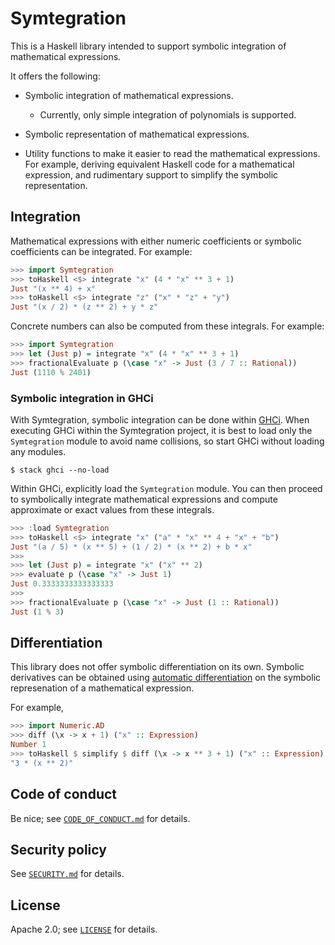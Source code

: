# Symtegration

This is a Haskell library intended to support symbolic integration of mathematical expressions.

It offers the following:

*   Symbolic integration of mathematical expressions.

    *   Currently, only simple integration of polynomials is supported.

*   Symbolic representation of mathematical expressions.

*   Utility functions to make it easier to read the mathematical expressions.
    For example, deriving equivalent Haskell code for a mathematical expression,
    and rudimentary support to simplify the symbolic representation.

## Integration

Mathematical expressions with either numeric coefficients or symbolic coefficients
can be integrated.  For example:

```haskell
>>> import Symtegration
>>> toHaskell <$> integrate "x" (4 * "x" ** 3 + 1)
Just "(x ** 4) + x"
>>> toHaskell <$> integrate "z" ("x" * "z" + "y")
Just "(x / 2) * (z ** 2) + y * z"
```

Concrete numbers can also be computed from these integrals.  For example:

```haskell
>>> import Symtegration
>>> let (Just p) = integrate "x" (4 * "x" ** 3 + 1)
>>> fractionalEvaluate p (\case "x" -> Just (3 / 7 :: Rational))
Just (1110 % 2401)
```

### Symbolic integration in GHCi

With Symtegration, symbolic integration can be done within [GHCi].
When executing GHCi within the Symtegration project, it is best
to load only the `Symtegration` module to avoid name collisions,
so start GHCi without loading any modules.

```shell
$ stack ghci --no-load
```

Within GHCi, explicitly load the `Symtegration` module.
You can then proceed to symbolically integrate mathematical expressions
and compute approximate or exact values from these integrals.

```haskell
>>> :load Symtegration
>>> toHaskell <$> integrate "x" ("a" * "x" ** 4 + "x" + "b")
Just "(a / 5) * (x ** 5) + (1 / 2) * (x ** 2) + b * x"
>>>
>>> let (Just p) = integrate "x" ("x" ** 2)
>>> evaluate p (\case "x" -> Just 1)
Just 0.3333333333333333
>>>
>>> fractionalEvaluate p (\case "x" -> Just (1 :: Rational))
Just (1 % 3)
```

[GHCi]: https://downloads.haskell.org/ghc/latest/docs/users_guide/ghci.html

## Differentiation

This library does not offer symbolic differentiation on its own.
Symbolic derivatives can be obtained using [automatic differentiation]
on the symbolic represenation of a mathematical expression.

For example,

```haskell
>>> import Numeric.AD
>>> diff (\x -> x + 1) ("x" :: Expression)
Number 1
>>> toHaskell $ simplify $ diff (\x -> x ** 3 + 1) ("x" :: Expression)
"3 * (x ** 2)"
```

[automatic differentiation]: https://hackage.haskell.org/package/ad

## Code of conduct

Be nice; see [`CODE_OF_CONDUCT.md`] for details.

[`CODE_OF_CONDUCT.md`]: docs/CODE_OF_CONDUCT.md

## Security policy

See [`SECURITY.md`] for details.

[`SECURITY.md`]: docs/SECURITY.md

## License

Apache 2.0; see [`LICENSE`] for details.

[`LICENSE`]: LICENSE
